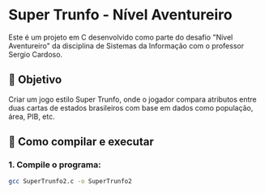 # Super Trunfo - Nível Aventureiro

Este é um projeto em C desenvolvido como parte do desafio "Nível Aventureiro" da disciplina de Sistemas da Informação com o professor Sergio Cardoso.

## 🎯 Objetivo

Criar um jogo estilo Super Trunfo, onde o jogador compara atributos entre duas cartas de estados brasileiros com base em dados como população, área, PIB, etc.

## 🚀 Como compilar e executar

### 1. Compile o programa:

```bash
gcc SuperTrunfo2.c -o SuperTrunfo2
